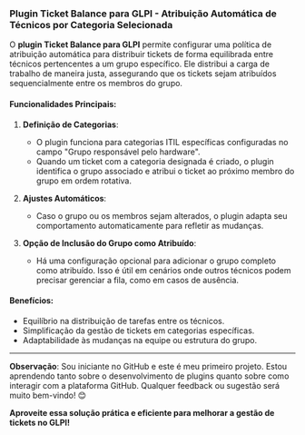 ### Plugin Ticket Balance para GLPI - Atribuição Automática de Técnicos por Categoria Selecionada

O **plugin Ticket Balance para GLPI** permite configurar uma política de atribuição automática para distribuir tickets de forma equilibrada entre técnicos pertencentes a um grupo específico. Ele distribui a carga de trabalho de maneira justa, assegurando que os tickets sejam atribuídos sequencialmente entre os membros do grupo.

#### Funcionalidades Principais:
1. **Definição de Categorias**:
   - O plugin funciona para categorias ITIL específicas configuradas no campo "Grupo responsável pelo hardware".
   - Quando um ticket com a categoria designada é criado, o plugin identifica o grupo associado e atribui o ticket ao próximo membro do grupo em ordem rotativa.

2. **Ajustes Automáticos**:
   - Caso o grupo ou os membros sejam alterados, o plugin adapta seu comportamento automaticamente para refletir as mudanças.

3. **Opção de Inclusão do Grupo como Atribuído**:
   - Há uma configuração opcional para adicionar o grupo completo como atribuído. Isso é útil em cenários onde outros técnicos podem precisar gerenciar a fila, como em casos de ausência.

#### Benefícios:
- Equilíbrio na distribuição de tarefas entre os técnicos.
- Simplificação da gestão de tickets em categorias específicas.
- Adaptabilidade às mudanças na equipe ou estrutura do grupo.

---

**Observação**: Sou iniciante no GitHub e este é meu primeiro projeto. Estou aprendendo tanto sobre o desenvolvimento de plugins quanto sobre como interagir com a plataforma GitHub. Qualquer feedback ou sugestão será muito bem-vindo! 😊

**Aproveite essa solução prática e eficiente para melhorar a gestão de tickets no GLPI!**
